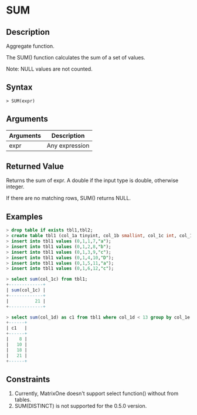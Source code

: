 # **SUM**

## **Description**

Aggregate function.

The SUM() function calculates the sum of a set of values.

Note: NULL values are not counted.

## **Syntax**

```
> SUM(expr)
```

## **Arguments**

|  Arguments   | Description  |
|  ----  | ----  |
| expr  | Any expression |

## **Returned Value**

Returns the sum of expr. A double if the input type is double, otherwise integer.

If there are no matching rows, SUM() returns NULL.

## **Examples**

```sql
> drop table if exists tbl1,tbl2;
> create table tbl1 (col_1a tinyint, col_1b smallint, col_1c int, col_1d bigint, col_1e char(10) not null);
> insert into tbl1 values (0,1,1,7,"a");
> insert into tbl1 values (0,1,2,8,"b");
> insert into tbl1 values (0,1,3,9,"c");
> insert into tbl1 values (0,1,4,10,"D");
> insert into tbl1 values (0,1,5,11,"a");
> insert into tbl1 values (0,1,6,12,"c");

> select sum(col_1c) from tbl1;
+-------------+
| sum(col_1c) |
+-------------+
|          21 |
+-------------+

> select sum(col_1d) as c1 from tbl1 where col_1d < 13 group by col_1e order by c1;
+------+
| c1   |
+------+
|    8 |
|   10 |
|   18 |
|   21 |
+------+

```

## Constraints

1. Currently, MatrixOne doesn't support select function() without from tables.
2. SUM(DISTINCT) is not supported for the 0.5.0 version.
